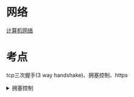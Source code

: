 # 网络

[计算机网络](../计算机网络.md)



# 考点

tcp三次握手(3 way handshake)、拥塞控制、https

<details>
    <summary>拥塞控制</summary>
    <strong>Hidden</strong?
